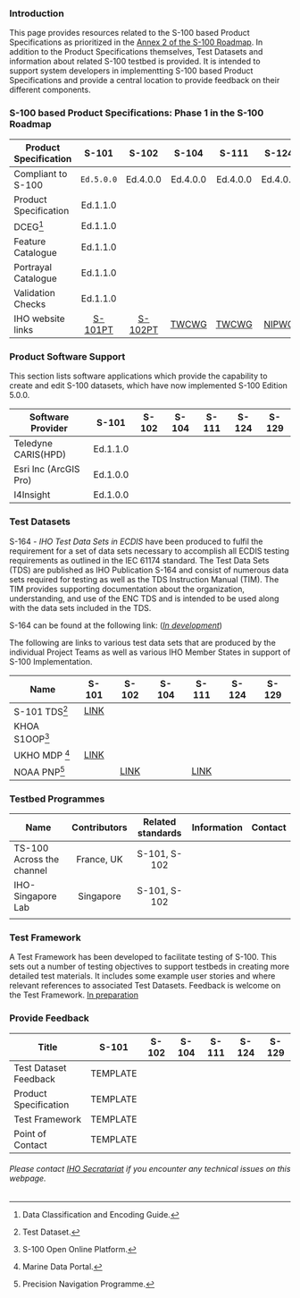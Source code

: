 ### Introduction
This page provides resources related to the S-100 based Product Specifications as prioritized in the [Annex 2 of the S-100 Roadmap](https://iho.int/uploads/user/About%20IHO/Council/S-100_ImplementationStrategy/S-100%20Roadmap_Annex_2_v2.0_July2022.pdf). In addition to the Product Specifications themselves, Test Datasets and information about related S-100 testbed is provided. It is intended to support system developers in implementting S-100 based Product Specifications and provide a central location to provide feedback on their different components.

### S-100 based Product Specifications: Phase 1 in the S-100 Roadmap

| Product Specification | S-101      | S-102    |  S-104    |  S-111    |  S-124    |  S-129    |      
| ----------------------|:----------:|:--------:|:---------:|:---------:|:---------:|:---------:|
| Compliant to S-100    | `Ed.5.0.0` | Ed.4.0.0 | Ed.4.0.0  | Ed.4.0.0  | Ed.4.0.0  | Ed.4.0.0  |
| Product Specification | Ed.1.1.0   |          |           |           |           |           |
| DCEG[^1]              | Ed.1.1.0   |          |           |           |           |           |
| Feature Catalogue     | Ed.1.1.0   |          |           |           |           |           |
| Portrayal Catalogue   | Ed.1.1.0   |          |           |           |           |           |
| Validation Checks     | Ed.1.1.0   |          |           |           |           |           |
| IHO website links     |[S-101PT](https:www.iho.int)|[S-102PT](https:www.iho.int)| [TWCWG](https:www.iho.int)| [TWCWG](https:www.iho.int) |[NIPWG](https:www.iho.int)| [S-129PT](https:www.iho.int)|




### Product Software Support
This section lists software applications which provide the capability to create and edit S-100 datasets, which have now implemented S-100 Edition 5.0.0.


| Software Provider      | S-101      | S-102    |  S-104    |  S-111    |  S-124    |  S-129    |      
| -----------------------|:----------:|:--------:|:---------:|:---------:|:---------:|:---------:|
| Teledyne CARIS(HPD)    |Ed.1.1.0    |          |           |           |           |           |
| Esri Inc (ArcGIS Pro)  | Ed.1.0.0   |          |           |           |           |           |
| I4Insight              | Ed.1.0.0   |          |           |           |           |           |



### Test Datasets
S-164 *- IHO Test Data Sets in ECDIS* have been produced to fulfil the requirement for a set of data sets necessary to accomplish all ECDIS testing requirements as outlined in the IEC 61174 standard.  The Test Data Sets (TDS) are published as IHO Publication S-164 and consist of numerous data sets required for testing as well as the TDS Instruction Manual (TIM).  The TIM provides supporting documentation about the organization, understanding, and use of the ENC TDS and is intended to be used along with the data sets included in the TDS. 

S-164 can be found at the following link: (*[In development](https://github.com/iho-ohi/S-164-Sub-Group)*) 

The following are links to various test data sets that are produced by the individual Project Teams as well as various IHO Member States in support of S-100 Implementation. 


| Name                                | S-101      | S-102    |  S-104    |  S-111    |  S-124    |  S-129    |      
| ------------------------------------|:----------:|:--------:|:---------:|:---------:|:---------:|:---------:|
| S-101 TDS[^2]                           |[LINK](https://github.com/iho-ohi/S-101-Test-Datasets)    |          |           |           |           |           |
| KHOA S1OOP[^3] |            |          |           |           |           |           |
| UKHO MDP  [^4] | [LINK](https://datahub.admiralty.co.uk/portal/apps/sites/#/marine-data-portal/pages/s-100)   |          |           |           |           |           |
| NOAA PNP[^5] |          |  [LINK](https://beta.marinenavigation.noaa.gov/gateway/)        |           |[LINK](https://beta.marinenavigation.noaa.gov/gateway/)      |           |           |


### Testbed Programmes


| Name                      | Contributors| Related standards    |  Information   | Contact    |        
| --------------------------|:-----------:|:--------------------:|:--------------:|:----------:|
| TS-100 Across the channel |France, UK   | S-101, S-102         |                |            | 
| IHO-Singapore Lab         |Singapore    | S-101, S-102         |                |            |  
|                           |             |                      |                |            |



### Test Framework

A Test Framework has been developed to facilitate testing of S-100. This sets out a number of testing objectives to support testbeds in creating more detailed test materials. It includes some example user stories and where relevant references to associated Test Datasets. Feedback is welcome on the Test Framework. [In preparation](https://iho-ohi.github.io/S100Resources/)


### Provide Feedback

| Title                  | S-101      | S-102    |  S-104    |  S-111    |  S-124    |  S-129    |      
| -----------------------|:----------:|:--------:|:---------:|:---------:|:---------:|:---------:|
| Test Dataset Feedback  |TEMPLATE    |          |           |           |           |           |
| Product Specification  | TEMPLATE   |          |           |           |           |           |
| Test Framework         | TEMPLATE   |          |           |           |           |           |
| Point of Contact       | TEMPLATE   |          |           |           |           |           |


[^1]: Data Classification and Encoding Guide.
[^2]: Test Dataset.
[^3]: S-100 Open Online Platform.
[^4]: Marine Data Portal.
[^5]: Precision Navigation Programme.


    
###### *Please contact [IHO Secratariat](mailto:yong.baek@iho.int "Mr.Yong BAEK") if you encounter any technical issues on this webpage.*

